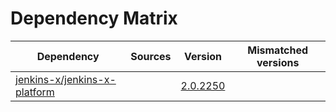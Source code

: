 # Dependency Matrix

Dependency | Sources | Version | Mismatched versions
---------- | ------- | ------- | -------------------
[jenkins-x/jenkins-x-platform](https://github.com/jenkins-x/jenkins-x-platform) |  | [2.0.2250](https://github.com/jenkins-x/jenkins-x-platform/releases/tag/v2.0.2250) | 
